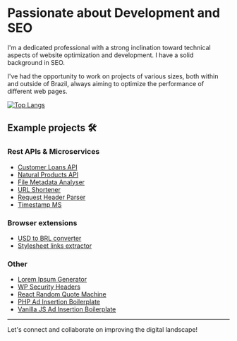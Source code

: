 # Passionate about Development and SEO

I'm a dedicated professional with a strong inclination toward technical aspects of website optimization and development. I have a solid background in SEO.

I've had the opportunity to work on projects of various sizes, both within and outside of Brazil, always aiming to optimize the performance of different web pages.

[![Top Langs](https://github-readme-stats.vercel.app/api/top-langs/?username=jvpdls)](https://github.com/jvpdls/github-readme-stats)

## Example projects 🛠️

### Rest APIs & Microservices
- [Customer Loans API](https://github.com/jvpdls/customer-loans-challenge)
- [Natural Products API](https://github.com/jvpdls/natural-products-api/)
- [File Metadata Analyser](https://github.com/jvpdls/file-metadata-ms.git)
- [URL Shortener](https://github.com/jvpdls/url-shortener-ms)
- [Request Header Parser](https://github.com/jvpdls/request-header-parser-ms)
- [Timestamp MS](https://github.com/jvpdls/timestamp-microservice)

### Browser extensions
- [USD to BRL converter](https://github.com/jvpdls/usd-to-brl-converter)
- [Stylesheet links extractor](https://github.com/jvpdls/stylesheet-links-extractor)

### Other
- [Lorem Ipsum Generator](https://github.com/jvpdls/lorem-ipsum-generator)
- [WP Security Headers](https://github.com/jvpdls/wp-security-headers)
- [React Random Quote Machine](https://github.com/jvpdls/random-quote-machine)
- [PHP Ad Insertion Boilerplate](https://github.com/jvpdls/php-ad-insertion)
- [Vanilla JS Ad Insertion Boilerplate](https://github.com/jvpdls/vanilla-js-ad-insertion)

<hr/>

Let's connect and collaborate on improving the digital landscape!

